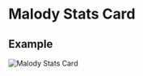 # Malody Stats Card

## Example

![Malody Stats Card](https://malody-stat-card.bzpl.tech/card/default/178813)